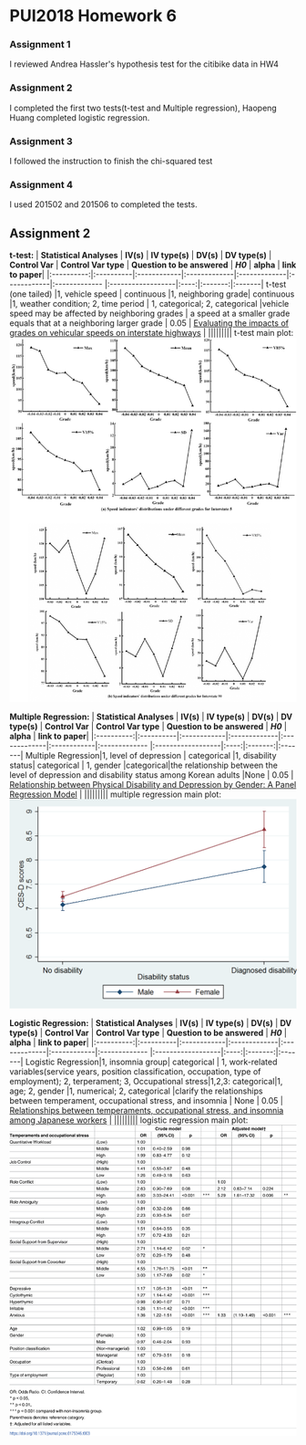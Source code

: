 # PUI2018 Homework 6

### Assignment 1
I reviewed Andrea Hassler's hypothesis test for the citibike data in HW4

### Assignment 2
I completed the first two tests(t-test and Multiple regression), Haopeng Huang completed logistic regression.

### Assignment 3
I followed the instruction to finish the chi-squared test

### Assignment 4
I used 201502 and 201506 to completed the tests.

## Assignment 2
**t-test:**
| **Statistical Analyses**	|  **IV(s)**  |  **IV type(s)** |  **DV(s)**  |  **DV type(s)**  |  **Control Var** | **Control Var type**  | **Question to be answered** | **_H0_** | **alpha** | **link to paper**| 
|:----------:|:----------|:------------|:-------------|:-------------|:------------|:------------- |:------------------|:----:|:-------:|:-------|
t-test (one tailed)	|1, vehicle speed | continuous |1, neighboring grade| continuous |1, weather condition; 2, time period | 1, categorical; 2, categorical |vehicle speed may be affected by neighboring grades | a speed at a smaller grade equals that at a neighboring larger grade | 0.05 | [Evaluating the impacts of grades on vehicular speeds on interstate highways](https://journals.plos.org/plosone/article?id=10.1371/journal.pone.0184142) |
  |||||||||
t-test main plot:
![t-test](t-test.PNG)

**Multiple Regression:**
| **Statistical Analyses**	|  **IV(s)**  |  **IV type(s)** |  **DV(s)**  |  **DV type(s)**  |  **Control Var** | **Control Var type**  | **Question to be answered** | **_H0_** | **alpha** | **link to paper**| 
|:----------:|:----------|:------------|:-------------|:-------------|:------------|:------------- |:------------------|:----:|:-------:|:-------|
Multiple Regression|1, level of depression | categorical |1, disability status| categorical | 1, gender |categorical|the relationship between the level of depression and disability status among Korean adults |None | 0.05 | [Relationship between Physical Disability and Depression by Gender: A Panel Regression Model](https://journals.plos.org/plosone/article?id=10.1371/journal.pone.0166238) |
  |||||||||
multiple regression main plot:
![multiple regression](Multiple_regression.PNG)

**Logistic Regression:**
| **Statistical Analyses**	|  **IV(s)**  |  **IV type(s)** |  **DV(s)**  |  **DV type(s)**  |  **Control Var** | **Control Var type**  | **Question to be answered** | **_H0_** | **alpha** | **link to paper**| 
|:----------:|:----------|:------------|:-------------|:-------------|:------------|:------------- |:------------------|:----:|:-------:|:-------|
Logistic Regression|1, insomnia group| categorical | 1, work-related variables(service years, position classification, occupation, type of employment); 2, terperament; 3, Occupational stress|1,2,3: categorical|1, age; 2, gender |1, numerical; 2, categorical |clarify the relationships between temperament, occupational stress, and insomnia | None | 0.05 | [Relationships between temperaments, occupational stress, and insomnia among Japanese workers](https://journals.plos.org/plosone/article?id=10.1371/journal.pone.0175346) |
  |||||||||
logistic regression main plot:
![logistic regression](Logistic_regression.PNG)

